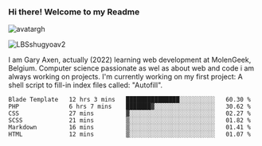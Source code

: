 ### Hi there! Welcome to my Readme 
![avatargh](https://user-images.githubusercontent.com/22075644/164934471-9e8af8ff-56fa-42c4-8061-5c7410433886.png)

![LBSshugyoav2](https://user-images.githubusercontent.com/22075644/164934218-25b846e8-bf56-4a0e-bd88-ab444310d7a8.png)



I am Gary Axen, actually (2022) learning web development at MolenGeek, Belgium.
Computer science passionate as wel as about web and code i am always working on projects.
I'm currently working on my first project: A shell script to fill-in index files called: "Autofill". 
<!--START_SECTION:waka-->

```text
Blade Template   12 hrs 3 mins   ███████████████░░░░░░░░░░   60.30 %
PHP              6 hrs 7 mins    ███████▓░░░░░░░░░░░░░░░░░   30.62 %
CSS              27 mins         ▓░░░░░░░░░░░░░░░░░░░░░░░░   02.27 %
SCSS             21 mins         ▒░░░░░░░░░░░░░░░░░░░░░░░░   01.82 %
Markdown         16 mins         ▒░░░░░░░░░░░░░░░░░░░░░░░░   01.41 %
HTML             12 mins         ▒░░░░░░░░░░░░░░░░░░░░░░░░   01.07 %
```

<!--END_SECTION:waka-->

<!--
**LeBigSky/LebigSky** is a ✨ _special_ ✨ repository because its `README.md` (this file) appears on your GitHub profile.


as to get you started:

- 🔭 I’m currently working on ...
- 🌱 I’m currently learning ...
- 👯 I’m looking to collaborate on ...
- 🤔 I’m looking for help with ...
- 💬 Ask me about ...
- 📫 How to reach me: ...
- 😄 Pronouns: ...
- ⚡ Fun fact: ...
-->
